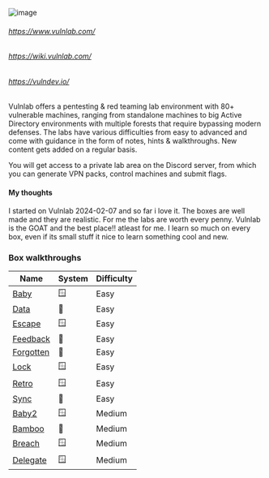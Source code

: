![image](https://images.squarespace-cdn.com/content/v1/645cd03992f04603f1cee0e6/3426e498-a8f5-49b0-b970-21727c7df786/dark_transparent_full_blue_small.png?format=1500w)


###### https://www.vulnlab.com/
###### https://wiki.vulnlab.com/
###### https://vulndev.io/

Vulnlab offers a pentesting & red teaming lab environment with 80+ vulnerable machines, ranging from standalone machines to big Active Directory environments with multiple forests that require bypassing modern defenses. The labs have various difficulties from easy to advanced and come with guidance in the form of notes, hints & walkthroughs. New content gets added on a regular basis.

You will get access to a private lab area on the Discord server, from which you can generate VPN packs, control machines and submit flags.



#### My thoughts

I started on Vulnlab 2024-02-07 and so far i love it. The boxes are well made and they are realistic. For me the labs are worth every penny. Vulnlab is the GOAT and the best place!! atleast for me. I learn so much on every box, even if its small stuff it nice to learn something cool and new. 


### Box walkthroughs

| Name | System | Difficulty |
| ---- | ---- | ---- |
| [Baby](https://github.com/suljov/CTF-Walkthroughs/tree/main/vulnlab/baby) | 🪟 | Easy |
| [Data](https://github.com/suljov/CTF-Walkthroughs/tree/main/vulnlab/Data) | 🐧 | Easy |
| [Escape](https://github.com/suljov/CTF-Walkthroughs/tree/main/vulnlab/Escape) | 🪟 | Easy |
| [Feedback](https://github.com/suljov/CTF-Walkthroughs/tree/main/vulnlab/Feedback) | 🐧 | Easy |
| [Forgotten](https://github.com/suljov/CTF-Walkthroughs/tree/main/vulnlab/Forgotten) | 🐧 | Easy |
| [Lock](https://github.com/suljov/CTF-Walkthroughs/tree/main/vulnlab/Lock) | 🪟 | Easy |
| [Retro](https://github.com/suljov/CTF-Walkthroughs/tree/main/vulnlab/Retro) | 🪟 | Easy |
| [Sync](https://github.com/suljov/CTF-Walkthroughs/tree/main/vulnlab/Sync) | 🐧 | Easy |
| [Baby2](https://github.com/suljov/CTF-Walkthroughs/tree/main/vulnlab/Baby2) | 🪟 | Medium |
| [Bamboo](https://github.com/suljov/CTF-Walkthroughs/tree/main/vulnlab/Bamboo) | 🐧 | Medium |
| [Breach](https://github.com/suljov/CTF-Walkthroughs/tree/main/vulnlab/Breach) | 🪟 | Medium |
| [Delegate](https://github.com/suljov/CTF-Walkthroughs/tree/main/vulnlab/Delegate) | 🪟 | Medium |

